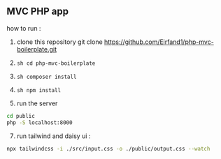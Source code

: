 ## MVC PHP app 

how to run :
1. clone this repository git clone https://github.com/Eirfand1/php-mvc-boilerplate.git
2. ```sh cd php-mvc-boilerplate```
4. ```sh composer install```
5. ```sh npm install```

6. run the server
```sh
cd public
php -S localhost:8000
```
7. run tailwind and daisy ui : 
```sh
npx tailwindcss -i ./src/input.css -o ./public/output.css --watch       
```
